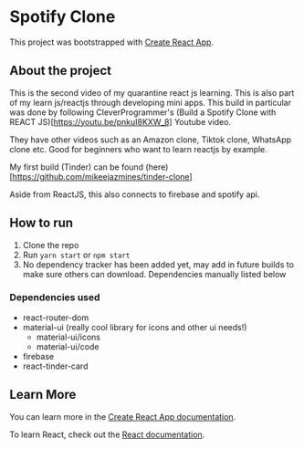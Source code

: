 # Spotify Clone

This project was bootstrapped with [Create React App](https://github.com/facebook/create-react-app).

## About the project

This is the second video of my quarantine react js learning. This is also part of my learn js/reactjs through developing mini apps. This build in particular was done by following CleverProgrammer's (Build a Spotify Clone with REACT JS)[https://youtu.be/pnkuI8KXW_8] Youtube video.

They have other videos such as an Amazon clone, Tiktok clone, WhatsApp clone etc. Good for beginners who want to learn reactjs by example.

My first build (Tinder) can be found (here)[https://github.com/mikeejazmines/tinder-clone]

Aside from ReactJS, this also connects to firebase and spotify api.

## How to run

1. Clone the repo
2. Run `yarn start` or `npm start`
3. No dependency tracker has been added yet, may add in future builds to make sure others can download. Dependencies manually listed below

### Dependencies used
* react-router-dom
* material-ui (really cool library for icons and other ui needs!)
    * material-ui/icons
    * material-ui/code
* firebase
* react-tinder-card

## Learn More

You can learn more in the [Create React App documentation](https://facebook.github.io/create-react-app/docs/getting-started).

To learn React, check out the [React documentation](https://reactjs.org/).